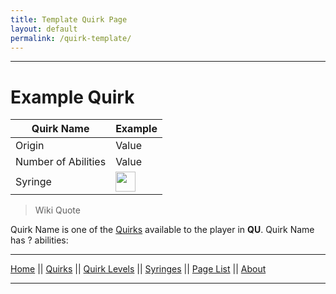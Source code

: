 ```yaml
---
title: Template Quirk Page
layout: default
permalink: /quirk-template/
---
```

---

# Example Quirk

| Quirk Name | Example |
| ---------- | ------- |
| Origin | Value |
| Number of Abilities | Value |
| Syringe | <img src="https://raw.githubusercontent.com/quirks-unchained/wiki/main/docs/assets/SyringeInvisibility.png" width="32"> |

>Wiki Quote

Quirk Name is one of the [Quirks](/wiki/quirks) available to the player in **QU**. Quirk Name has ? abilities:

---
[Home](/wiki/index.html) || [Quirks](/wiki/quirks) || [Quirk Levels](/wiki/quirk-levels) || [Syringes](/wiki/syringes) || [Page List](/wiki/pages) || [About](/wiki/about)

---
